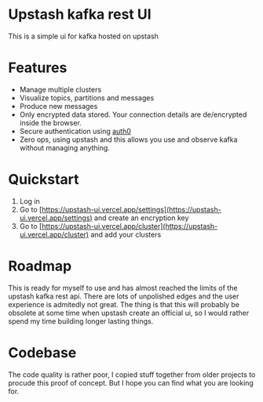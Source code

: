 # Upstash kafka rest UI

This is a simple ui for kafka hosted on upstash

# Features

- Manage multiple clusters
- Visualize topics, partitions and messages
- Produce new messages
- Only encrypted data stored. Your connection details are de/encrypted inside
  the browser.
- Secure authentication using [auth0](https://auth0.com)
- Zero ops, using upstash and this allows you use and observe kafka without
  managing anything.

# Quickstart

1. Log in
2. Go to
   [https://upstash-ui.vercel.app/settings](https://upstash-ui.vercel.app/settings)
   and create an encryption key
3. Go to
   [https://upstash-ui.vercel.app/cluster](https://upstash-ui.vercel.app/cluster)
   and add your clusters

# Roadmap

This is ready for myself to use and has almost reached the limits of the upstash
kafka rest api. There are lots of unpolished edges and the user experience is
admitedly not great. The thing is that this will probably be obsolete at some
time when upstash create an official ui, so I would rather spend my time
building longer lasting things.

# Codebase

The code quality is rather poor, I copied stuff together from older projects to
procude this proof of concept. But I hope you can find what you are looking for.
